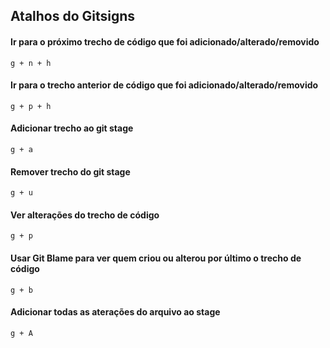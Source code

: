 ## Atalhos do Gitsigns 

#### Ir para o próximo trecho de código que foi adicionado/alterado/removido
    g + n + h
    
#### Ir para o trecho anterior de código que foi adicionado/alterado/removido
    g + p + h
    
#### Adicionar trecho ao git stage
    g + a
    
#### Remover trecho do git stage
    g + u
    
#### Ver alterações do trecho de código
    g + p
    
#### Usar Git Blame para ver quem criou ou alterou por último o trecho de código
    g + b
    
#### Adicionar todas as aterações do arquivo ao stage
    g + A
